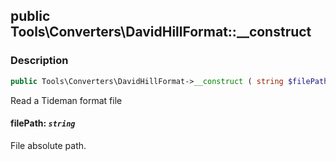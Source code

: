 ## public Tools\Converters\DavidHillFormat::__construct

### Description    

```php
public Tools\Converters\DavidHillFormat->__construct ( string $filePath )
```

Read a Tideman format file
    

#### **filePath:** *```string```*   
File absolute path.    
